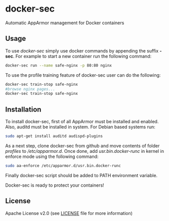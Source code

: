 # docker-sec
Automatic AppArmor management for Docker containers

## Usage
To use *docker-sec* simply use docker commands by appending the suffix **-sec**. For example to start a new container run the following command:

```bash
docker-sec run --name safe-nginx -p 80:80 nginx
```
To use the profile training feature of docker-sec user can do the following:
```bash
docker-sec train-stop safe-nginx
#browse nginx pages...
docker-sec train-stop safe-nginx
```

## Installation
To install docker-sec, first of all AppArmor must be installed and enabled.
Also, auditd must be installed in system. For Debian based systems run:

```bash
sudo apt-get install auditd audispd-plugins
```

As a next step, clone docker-sec from github and move contents of folder *profiles* to */etc/apparmor.d*. Once done, add *usr.bin.docker-runc* in kernel in enforce mode using the following command:

```bash
sudo aa-enforce /etc/apparmor.d/usr.bin.docker-runc
```

Finally docker-sec script should be added to PATH environment variable.

Docker-sec is ready to protect your containers!

## License
Apache License v2.0 (see [LICENSE](https://github.com/FotisLouk/docker-sec/blob/master/LICENSE.md) file for more information)